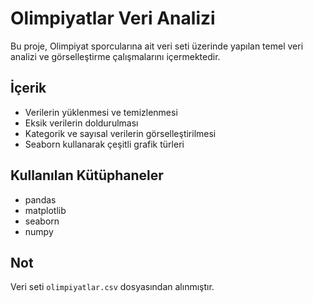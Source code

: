 # Olimpiyatlar Veri Analizi

Bu proje, Olimpiyat sporcularına ait veri seti üzerinde yapılan temel veri analizi ve görselleştirme çalışmalarını içermektedir.

## İçerik

- Verilerin yüklenmesi ve temizlenmesi
- Eksik verilerin doldurulması
- Kategorik ve sayısal verilerin görselleştirilmesi
- Seaborn kullanarak çeşitli grafik türleri

## Kullanılan Kütüphaneler

- pandas
- matplotlib
- seaborn
- numpy

## Not

Veri seti `olimpiyatlar.csv` dosyasından alınmıştır.
